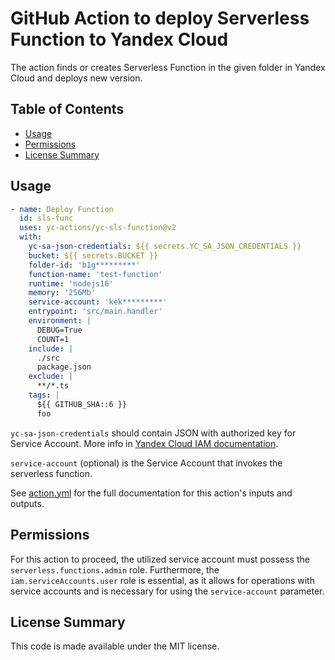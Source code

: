 # GitHub Action to deploy Serverless Function to Yandex Cloud

The action finds or creates Serverless Function in the given folder in Yandex Cloud and deploys new version.

## Table of Contents

<!-- toc -->

- [Usage](#usage)
- [Permissions](#permissions)
- [License Summary](#license-summary)

<!-- tocstop -->

## Usage

```yaml
- name: Deploy Function
  id: sls-func
  uses: yc-actions/yc-sls-function@v2
  with:
    yc-sa-json-credentials: ${{ secrets.YC_SA_JSON_CREDENTIALS }}
    bucket: ${{ secrets.BUCKET }}
    folder-id: 'b1g*********'
    function-name: 'test-function'
    runtime: 'nodejs16'
    memory: '256Mb'
    service-account: 'kek*********'
    entrypoint: 'src/main.handler'
    environment: | 
      DEBUG=True
      COUNT=1
    include: | 
      ./src
      package.json
    exclude: | 
      **/*.ts
    tags: |
      ${{ GITHUB_SHA::6 }}
      foo
```

`yc-sa-json-credentials` should contain JSON with authorized key for Service Account. More info in [Yandex Cloud IAM documentation](https://cloud.yandex.ru/docs/container-registry/operations/authentication#sa-json).

`service-account` (optional) is the Service Account that invokes the serverless function.

See [action.yml](action.yml) for the full documentation for this action's inputs and outputs.

## Permissions

For this action to proceed, the utilized service account must possess the `serverless.functions.admin` role. Furthermore, the `iam.serviceAccounts.user` role is essential, as it allows for operations with service accounts and is necessary for using the `service-account` parameter.

## License Summary

This code is made available under the MIT license.
